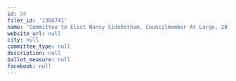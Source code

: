 ```yaml
---
id: 24
filer_id: '1386741'
name: 'Committee to Elect Nancy Sidebotham, Councilmember At Large, 2016'
website_url: null
city: null
committee_type: null
description: null
ballot_measure: null
facebook: null
---
```

